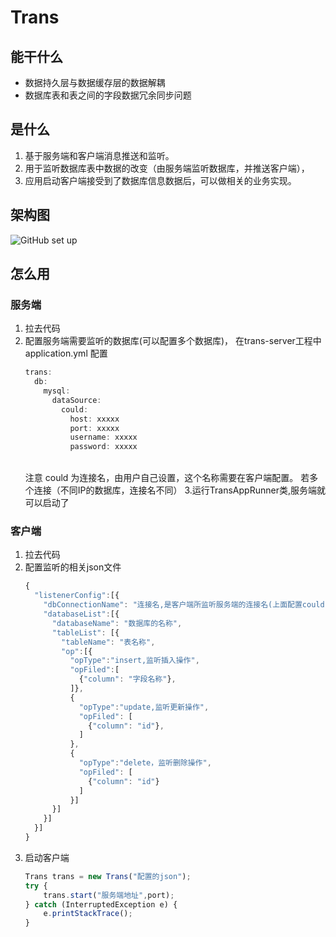 # Trans
## 能干什么
* 数据持久层与数据缓存层的数据解耦
* 数据库表和表之间的字段数据冗余同步问题
## 是什么
1. 基于服务端和客户端消息推送和监听。
2. 用于监听数据库表中数据的改变（由服务端监听数据库，并推送客户端），
3. 应用启动客户端接受到了数据库信息数据后，可以做相关的业务实现。
## 架构图
![GitHub set up]()
## 怎么用
### 服务端
1. 拉去代码
2. 配置服务端需要监听的数据库(可以配置多个数据库)，
在trans-server工程中application.yml 配置
     ```js
     trans:
       db: 
         mysql:
           dataSource:
             could:
               host: xxxxx
               port: xxxxx
               username: xxxxx
               password: xxxxx
     ```
    <br> 注意 could 为连接名，由用户自己设置，这个名称需要在客户端配置。
    若多个连接（不同IP的数据库，连接名不同）
 3.运行TransAppRunner类,服务端就可以启动了
 ### 客户端
 1. 拉去代码
 2. 配置监听的相关json文件 
    ```js
    {
      "listenerConfig":[{
        "dbConnectionName": "连接名,是客户端所监听服务端的连接名(上面配置could)",
        "databaseList":[{
          "databaseName": "数据库的名称",
          "tableList": [{
            "tableName": "表名称",
            "op":[{
              "opType":"insert,监听插入操作",
              "opFiled":[
                {"column": "字段名称"},
              ]},
              {
                "opType":"update,监听更新操作",
                "opFiled": [
                  {"column": "id"},
                ]
              },
              {
                "opType":"delete，监听删除操作",
                "opFiled": [
                  {"column": "id"}
                ]
              }]
          }]
        }]
      }]
    }

    ```
3. 启动客户端
    ```js
    Trans trans = new Trans("配置的json");
    try {
        trans.start("服务端地址",port);
    } catch (InterruptedException e) {
        e.printStackTrace();
    }
    ```

